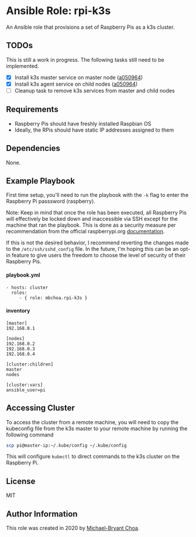 Ansible Role: rpi-k3s
=========

An Ansible role that provisions a set of Raspberry Pis as a k3s cluster.

TODOs
------
This is still a work in progress. The following tasks still need to be implemented.

- [x] Install k3s master service on master node ([a050964](https://github.com/mbchoa/ansible-role-rpi-k3s/commit/a050964bb931d32c56c3c55ced21ab276342b85b#diff-2444ad0870f91f17ca6c2a5e96b26823R21-R28))
- [x] Install k3s agent service on child nodes ([a050964](https://github.com/mbchoa/ansible-role-rpi-k3s/commit/a050964bb931d32c56c3c55ced21ab276342b85b#diff-2444ad0870f91f17ca6c2a5e96b26823R41-R50))
- [ ] Cleanup task to remove k3s services from master and child nodes

Requirements
------------

* Raspberry Pis should have freshly installed Raspbian OS
* Ideally, the RPis should have static IP addresses assigned to them

Dependencies
------------

None.

Example Playbook
----------------

First time setup, you'll need to run the playbook with the `-k` flag to enter the Raspberry Pi passsword (raspberry).

Note: Keep in mind that once the role has been executed, all Raspberry Pis will effectively be locked down and inaccessible via SSH except for the machine that ran the playbook. This is done as a security measure per recommendation from the official raspberrypi.org [documentation](https://www.raspberrypi.org/documentation/configuration/security.md).

If this is not the desired behavior, I recommend reverting the changes made to the `/etc/ssh/sshd_config` file. In the future, I'm hoping this can be an opt-in feature to give users the freedom to choose the level of security of their Raspberry Pis.

#### playbook.yml
    - hosts: cluster
      roles:
         - { role: mbchoa.rpi-k3s }

#### inventory
    [master]
    192.168.0.1

    [nodes]
    192.168.0.2
    192.168.0.3
    192.168.0.4

    [cluster:children]
    master
    nodes

    [cluster:vars]
    ansible_user=pi

Accessing Cluster
-----------------

To access the cluster from a remote machine, you will need to copy the kubeconfig file from the k3s master to your remote machine by running the following command

```bash
scp pi@master-ip:~/.kube/config ~/.kube/config
```

This will configure `kubectl` to direct commands to the k3s cluster on the Raspberry Pi.

License
-------

MIT

Author Information
------------------

This role was created in 2020 by [Michael-Bryant Choa](https://www.github.com/mbchoa).
